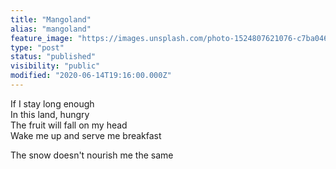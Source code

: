 ```yaml
---
title: "Mangoland"
alias: "mangoland"
feature_image: "https://images.unsplash.com/photo-1524807621076-c7ba046f3f3a?ixlib=rb-1.2.1&q=80&fm=jpg&crop=entropy&cs=tinysrgb&w=2000&fit=max&ixid=eyJhcHBfaWQiOjExNzczfQ"
type: "post"
status: "published"
visibility: "public"
modified: "2020-06-14T19:16:00.000Z"
---
```


<p>If I stay long enough<br>In this land, hungry<br>The fruit will fall on my head<br>Wake me up and serve me breakfast</p><p>The snow doesn't nourish me the same</p>
